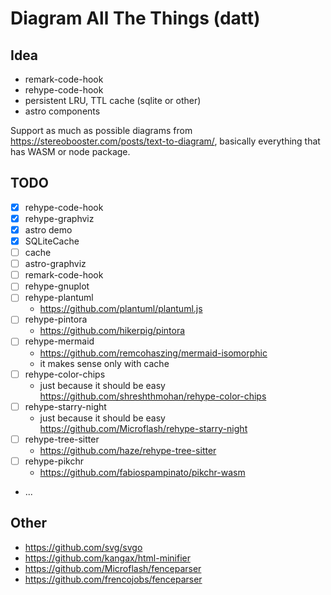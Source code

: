 # Diagram All The Things (datt)

## Idea

- remark-code-hook
- rehype-code-hook
- persistent LRU, TTL cache (sqlite or other)
- astro components

Support as much as possible diagrams from https://stereobooster.com/posts/text-to-diagram/, basically everything that has WASM or node package.

## TODO

- [x] rehype-code-hook
- [x] rehype-graphviz
- [x] astro demo
- [x] SQLiteCache
- [ ] cache
- [ ] astro-graphviz
- [ ] remark-code-hook
- [ ] rehype-gnuplot
- [ ] rehype-plantuml
  - https://github.com/plantuml/plantuml.js
- [ ] rehype-pintora
  - https://github.com/hikerpig/pintora
- [ ] rehype-mermaid
  - https://github.com/remcohaszing/mermaid-isomorphic
  - it makes sense only with cache
- [ ] rehype-color-chips
  - just because it should be easy https://github.com/shreshthmohan/rehype-color-chips
- [ ] rehype-starry-night
  - just because it should be easy https://github.com/Microflash/rehype-starry-night
- [ ] rehype-tree-sitter
  - https://github.com/haze/rehype-tree-sitter
- [ ] rehype-pikchr
  - https://github.com/fabiospampinato/pikchr-wasm
- ...

## Other

- https://github.com/svg/svgo
- https://github.com/kangax/html-minifier
- https://github.com/Microflash/fenceparser
- https://github.com/frencojobs/fenceparser
